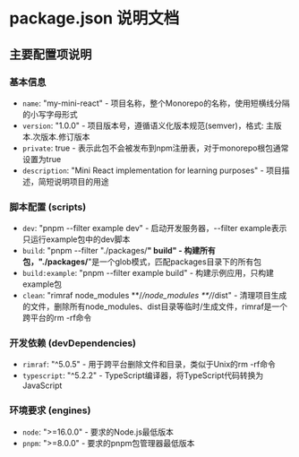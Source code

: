 # package.json 说明文档

## 主要配置项说明

### 基本信息
- `name`: "my-mini-react" - 项目名称，整个Monorepo的名称，使用短横线分隔的小写字母形式
- `version`: "1.0.0" - 项目版本号，遵循语义化版本规范(semver)，格式: 主版本.次版本.修订版本
- `private`: true - 表示此包不会被发布到npm注册表，对于monorepo根包通常设置为true
- `description`: "Mini React implementation for learning purposes" - 项目描述，简短说明项目的用途

### 脚本配置 (scripts)
- `dev`: "pnpm --filter example dev" - 启动开发服务器，--filter example表示只运行example包中的dev脚本
- `build`: "pnpm --filter \"./packages/**\" build" - 构建所有包，"./packages/**"是一个glob模式，匹配packages目录下的所有包
- `build:example`: "pnpm --filter example build" - 构建示例应用，只构建example包
- `clean`: "rimraf node_modules **/*/node_modules **/*/dist" - 清理项目生成的文件，删除所有node_modules、dist目录等临时/生成文件，rimraf是一个跨平台的rm -rf命令

### 开发依赖 (devDependencies)
- `rimraf`: "^5.0.5" - 用于跨平台删除文件和目录，类似于Unix的rm -rf命令
- `typescript`: "^5.2.2" - TypeScript编译器，将TypeScript代码转换为JavaScript

### 环境要求 (engines)
- `node`: ">=16.0.0" - 要求的Node.js最低版本
- `pnpm`: ">=8.0.0" - 要求的pnpm包管理器最低版本 